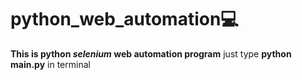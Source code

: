 # python_web_automation💻
<b>This is python <i>selenium</i> web automation program</b>
just type <b>python main.py</b> in terminal
